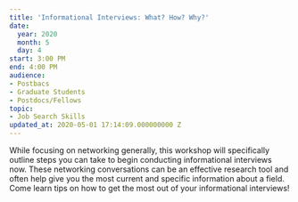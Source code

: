 ```yaml
---
title: 'Informational Interviews: What? How? Why?'
date:
  year: 2020
  month: 5
  day: 4
start: 3:00 PM
end: 4:00 PM
audience:
- Postbacs
- Graduate Students
- Postdocs/Fellows
topic:
- Job Search Skills
updated_at: 2020-05-01 17:14:09.000000000 Z
---
```

While focusing on networking generally, this workshop will specifically
outline steps you can take to begin conducting informational interviews
now. These networking conversations can be an effective research tool
and often help give you the most current and specific information about
a field. Come learn tips on how to get the most out of your
informational interviews!
